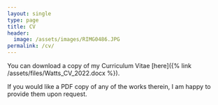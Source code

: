 ```yaml
---
layout: single
type: page
title: CV
header:
  image: /assets/images/RIMG0486.JPG
permalink: /cv/
---
```


You can download a copy of my Curriculum Vitae [here]({% link /assets/files/Watts_CV_2022.docx %}).

If you would like a PDF copy of any of the works therein, I am happy to provide them upon request.
